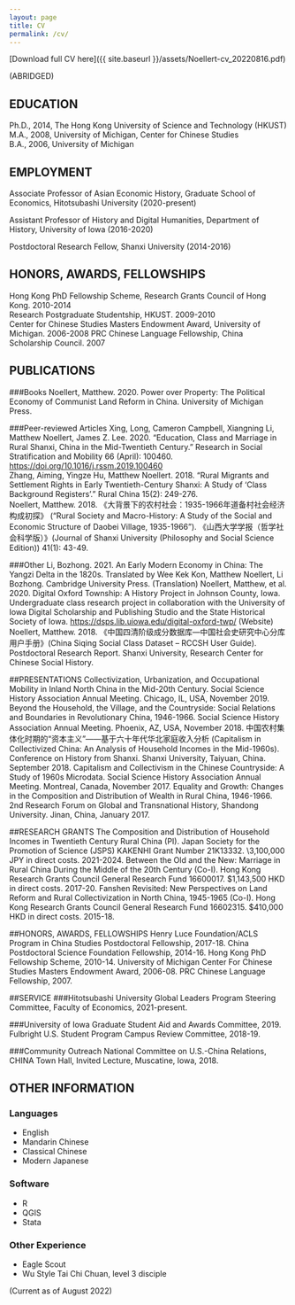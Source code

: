 ```yaml
---
layout: page
title: CV
permalink: /cv/
---
```


[Download full CV here]({{ site.baseurl }}/assets/Noellert-cv_20220816.pdf)

(ABRIDGED)

## EDUCATION

Ph.D., 2014, The Hong Kong University of Science and Technology (HKUST)  
M.A., 2008, University of Michigan, Center for Chinese Studies  
B.A., 2006, University of Michigan  

## EMPLOYMENT

Associate Professor of Asian Economic History, Graduate School of Economics, Hitotsubashi University (2020-present)

Assistant Professor of History and Digital Humanities, Department of History, University of Iowa (2016-2020)

Postdoctoral Research Fellow, Shanxi University (2014-2016)

## HONORS, AWARDS, FELLOWSHIPS
Hong Kong PhD Fellowship Scheme, Research Grants Council of Hong Kong. 2010-2014  
Research Postgraduate Studentship, HKUST. 2009-2010  
Center for Chinese Studies Masters Endowment Award, University of Michigan. 2006-2008
PRC Chinese Language Fellowship, China Scholarship Council. 2007

## PUBLICATIONS

###Books
Noellert, Matthew. 2020. Power over Property: The Political Economy of Communist Land Reform in China. University of Michigan Press.

###Peer-reviewed Articles
Xing, Long, Cameron Campbell, Xiangning Li, Matthew Noellert, James Z. Lee. 2020. “Education, Class and Marriage in Rural Shanxi, China in the Mid-Twentieth Century.” Research in Social Stratification and Mobility 66 (April): 100460. https://doi.org/10.1016/j.rssm.2019.100460  
Zhang, Aiming, Yingze Hu, Matthew Noellert. 2018. “Rural Migrants and Settlement Rights in Early Twentieth-Century Shanxi: A Study of ‘Class Background Registers’.” Rural China 15(2): 249-276.  
Noellert, Matthew. 2018. 《大背景下的农村社会：1935-1966年道备村社会经济构成初探》 (“Rural Society and Macro-History: A Study of the Social and Economic Structure of Daobei Village, 1935-1966”). 《山西大学学报（哲学社会科学版）》(Journal of Shanxi University (Philosophy and Social Science Edition)) 41(1): 43-49.  

###Other
Li, Bozhong. 2021. An Early Modern Economy in China: The Yangzi Delta in the 1820s. Translated by Wee Kek Kon, Matthew Noellert, Li Bozhong. Cambridge University Press. (Translation)
Noellert, Matthew, et al. 2020. Digital Oxford Township: A History Project in Johnson County, Iowa. Undergraduate class research project in collaboration with the University of Iowa Digital Scholarship and Publishing Studio and the State Historical Society of Iowa. https://dsps.lib.uiowa.edu/digital-oxford-twp/ (Website)
Noellert, Matthew. 2018. 《中国四清阶级成分数据库—中国社会史研究中心分库用户手册》(China Siqing Social Class Dataset – RCCSH User Guide). Postdoctoral Research Report. Shanxi University, Research Center for Chinese Social History.


##PRESENTATIONS
Collectivization, Urbanization, and Occupational Mobility in Inland North China in the Mid-20th Century. Social Science History Association Annual Meeting. Chicago, IL, USA, November 2019.
Beyond the Household, the Village, and the Countryside: Social Relations and Boundaries in Revolutionary China, 1946-1966. Social Science History Association Annual Meeting. Phoenix, AZ, USA, November 2018.
中国农村集体化时期的“资本主义”——基于六十年代华北家庭收入分析 (Capitalism in Collectivized China: An Analysis of Household Incomes in the Mid-1960s). Conference on History from Shanxi. Shanxi University, Taiyuan, China. September 2018.
Capitalism and Collectivism in the Chinese Countryside: A Study of 1960s Microdata. Social Science History Association Annual Meeting. Montreal, Canada, November 2017.
Equality and Growth: Changes in the Composition and Distribution of Wealth in Rural China, 1946-1966. 2nd Research Forum on Global and Transnational History, Shandong University. Jinan, China, January 2017.

##RESEARCH GRANTS
The Composition and Distribution of Household Incomes in Twentieth Century Rural China (PI). Japan Society for the Promotion of Science (JSPS) KAKENHI Grant Number 21K13332. \3,100,000 JPY in direct costs. 2021-2024.
Between the Old and the New: Marriage in Rural China During the Middle of the 20th Century (Co-I). Hong Kong Research Grants Council General Research Fund 16600017. $1,143,500 HKD in direct costs. 2017-20.
Fanshen Revisited: New Perspectives on Land Reform and Rural Collectivization in North China, 1945-1965 (Co-I). Hong Kong Research Grants Council General Research Fund 16602315. $410,000 HKD in direct costs. 2015-18.


##HONORS, AWARDS, FELLOWSHIPS
Henry Luce Foundation/ACLS Program in China Studies Postdoctoral Fellowship, 2017-18.
China Postdoctoral Science Foundation Fellowship, 2014-16.
Hong Kong PhD Fellowship Scheme, 2010-14.
University of Michigan Center For Chinese Studies Masters Endowment Award, 2006-08.
PRC Chinese Language Fellowship, 2007.

##SERVICE
###Hitotsubashi University
Global Leaders Program Steering Committee, Faculty of Economics, 2021-present.

###University of Iowa
Graduate Student Aid and Awards Committee, 2019.
Fulbright U.S. Student Program Campus Review Committee, 2018-19.

###Community Outreach
National Committee on U.S.-China Relations, CHINA Town Hall, Invited Lecture, Muscatine, Iowa, 2018.

## OTHER INFORMATION

### Languages

- English
- Mandarin Chinese
- Classical Chinese
- Modern Japanese

### Software  

- R
- QGIS
- Stata

### Other Experience

- Eagle Scout
- Wu Style Tai Chi Chuan, level 3 disciple

(Current as of August 2022)
